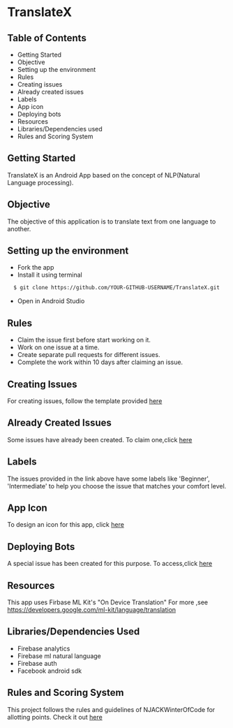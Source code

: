 # TranslateX
## Table of Contents
* Getting Started
* Objective
* Setting up the environment
* Rules
* Creating issues
* Already created issues
* Labels
* App icon
* Deploying bots
* Resources
* Libraries/Dependencies used
* Rules and Scoring System
## Getting Started
TranslateX is an Android App based on the concept of NLP(Natural Language processing).
## Objective
The objective of this application is to translate text from one language to another.
## Setting up the environment
* Fork the app
* Install it using terminal
```sh
  $ git clone https://github.com/YOUR-GITHUB-USERNAME/TranslateX.git
```
* Open in Android Studio
## Rules
* Claim the issue first before start working on it.
* Work on one issue at a time.
* Create separate pull requests for different issues.
* Complete the work within 10 days after claiming an issue.
## Creating Issues
For creating issues, follow the template provided [here](https://github.com/Mehulipal/TranslateX/tree/development/.github/ISSUE_TEMPLATE)
## Already Created Issues
Some issues have already been created. To claim one,click [here](https://github.com/NJACKWinterOfCode/TranslateX/issues)
## Labels
The issues provided in the link above have some labels like 'Beginner', 'Intermediate' to help you choose the issue that matches your comfort level.
## App Icon
To design an icon for this app, click [here](https://github.com/NJACKWinterOfCode/TranslateX/issues/6)
## Deploying Bots
A special issue has been created for this purpose. To access,click [here](https://github.com/NJACKWinterOfCode/TranslateX/issues/7)
## Resources
This app uses Firbase ML Kit's "On Device Translation"
For more ,see https://developers.google.com/ml-kit/language/translation
## Libraries/Dependencies Used
* Firebase analytics
* Firebase ml natural language
* Firebase auth
* Facebook android sdk
## Rules and Scoring System
This project follows the rules and guidelines of NJACKWinterOfCode for allotting points. Check it out [here](https://github.com/NJACKWinterOfCode/Get-Started#rules-and-scoring-system)

